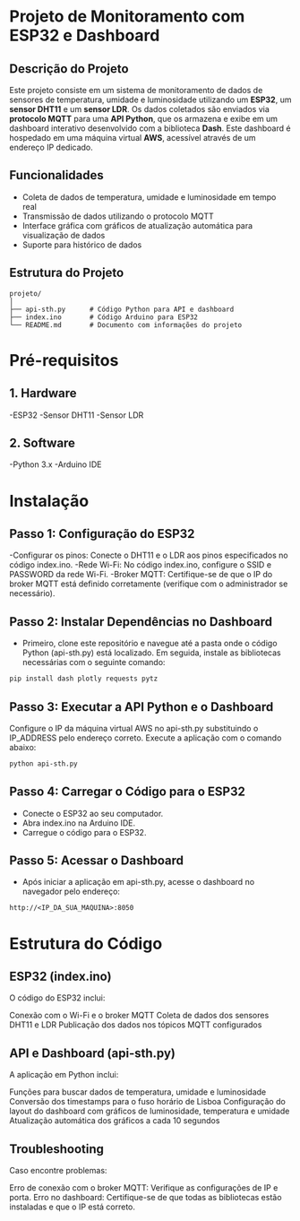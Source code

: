 # Projeto de Monitoramento com ESP32 e Dashboard

## Descrição do Projeto
Este projeto consiste em um sistema de monitoramento de dados de sensores de temperatura, umidade e luminosidade utilizando um **ESP32**, um **sensor DHT11** e um **sensor LDR**. Os dados coletados são enviados via **protocolo MQTT** para uma **API Python**, que os armazena e exibe em um dashboard interativo desenvolvido com a biblioteca **Dash**. Este dashboard é hospedado em uma máquina virtual **AWS**, acessível através de um endereço IP dedicado.

## Funcionalidades
- Coleta de dados de temperatura, umidade e luminosidade em tempo real
- Transmissão de dados utilizando o protocolo MQTT
- Interface gráfica com gráficos de atualização automática para visualização de dados
- Suporte para histórico de dados

## Estrutura do Projeto
```plaintext
projeto/
│
├── api-sth.py      # Código Python para API e dashboard
├── index.ino       # Código Arduino para ESP32
└── README.md       # Documento com informações do projeto
```

# Pré-requisitos
## 1. Hardware
 -ESP32
 -Sensor DHT11
 -Sensor LDR

## 2. Software
-Python 3.x
-Arduino IDE

# Instalação
## Passo 1: Configuração do ESP32
-Configurar os pinos: Conecte o DHT11 e o LDR aos pinos especificados no código index.ino.
-Rede Wi-Fi: No código index.ino, configure o SSID e PASSWORD da rede Wi-Fi.
-Broker MQTT: Certifique-se de que o IP do broker MQTT está definido corretamente (verifique com o administrador se necessário).

  ## Passo 2: Instalar Dependências no Dashboard
- Primeiro, clone este repositório e navegue até a pasta onde o código Python (api-sth.py) está localizado. Em seguida, instale as bibliotecas necessárias com o seguinte comando:

```bash
pip install dash plotly requests pytz
```

## Passo 3: Executar a API Python e o Dashboard
Configure o IP da máquina virtual AWS no api-sth.py substituindo o IP_ADDRESS pelo endereço correto.
Execute a aplicação com o comando abaixo:

```bash
python api-sth.py
```

## Passo 4: Carregar o Código para o ESP32
- Conecte o ESP32 ao seu computador.
- Abra index.ino na Arduino IDE.
- Carregue o código para o ESP32.

## Passo 5: Acessar o Dashboard
 - Após iniciar a aplicação em api-sth.py, acesse o dashboard no navegador pelo endereço:

```plaintext
http://<IP_DA_SUA_MAQUINA>:8050
```

  # Estrutura do Código
  ## ESP32 (index.ino)
O código do ESP32 inclui:

Conexão com o Wi-Fi e o broker MQTT
Coleta de dados dos sensores DHT11 e LDR
Publicação dos dados nos tópicos MQTT configurados
    
## API e Dashboard (api-sth.py)
A aplicação em Python inclui:

Funções para buscar dados de temperatura, umidade e luminosidade
Conversão dos timestamps para o fuso horário de Lisboa
Configuração do layout do dashboard com gráficos de luminosidade, temperatura e umidade
Atualização automática dos gráficos a cada 10 segundos

## Troubleshooting
Caso encontre problemas:

Erro de conexão com o broker MQTT: Verifique as configurações de IP e porta.
Erro no dashboard: Certifique-se de que todas as bibliotecas estão instaladas e que o IP está correto.
